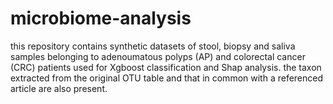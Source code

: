 # microbiome-analysis
this repository contains synthetic datasets of stool, biopsy and saliva samples belonging to adenoumatous polyps (AP) and colorectal cancer (CRC) patients used for Xgboost classification and Shap analysis. the taxon extracted from the original OTU table and that in common with a referenced article are also present.


